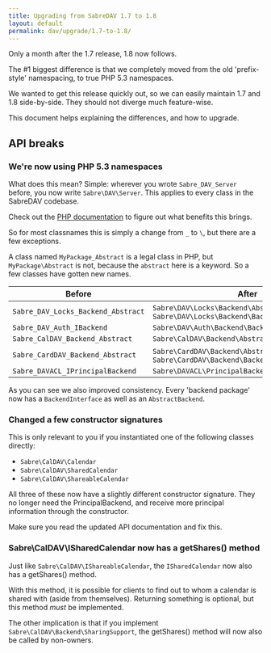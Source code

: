 ```yaml
---
title: Upgrading from SabreDAV 1.7 to 1.8
layout: default
permalink: dav/upgrade/1.7-to-1.8/
---
```


Only a month after the 1.7 release, 1.8 now follows.

The #1 biggest difference is that we completely moved from the old
'prefix-style' namespacing, to true PHP 5.3 namespaces.

We wanted to get this release quickly out, so we can easily maintain 1.7 and
1.8 side-by-side. They should not diverge much feature-wise.

This document helps explaining the differences, and how to upgrade.

API breaks
----------

### We're now using PHP 5.3 namespaces

What does this mean? Simple: wherever you wrote `Sabre_DAV_Server` before, you
now write `Sabre\DAV\Server`. This applies to every class in the SabreDAV
codebase.

Check out the [PHP documentation][1] to figure out what benefits this brings.

So for most classnames this is simply a change from `_` to ` \ `, but there are
a few exceptions.

A class named `MyPackage_Abstract` is a legal class in PHP, but
`MyPackage\Abstract` is not, because the `abstract` here is a keyword. So a few
classes have gotten new names.

| Before                             | After   |
| ---------------------------------- | --------|
| `Sabre_DAV_Locks_Backend_Abstract` | `Sabre\DAV\Locks\Backend\Abstractbackend` and `Sabre\DAV\Locks\Backend\BackendInterface` |
| `Sabre_DAV_Auth_IBackend`          | `Sabre\DAV\Auth\Backend\BackendInterface` |
| `Sabre_CalDAV_Backend_Abstract`    | `Sabre\CalDAV\Backend\AbstractBackend`    |
| `Sabre_CardDAV_Backend_Abstract`   | `Sabre\CardDAV\Backend\AbstractBackend` and `Sabre\CardDAV\Backend\BackendInterface` |
| `Sabre_DAVACL_IPrincipalBackend`   | `Sabre\DAVACL\PrincipalBackend\BackendInterface` |

As you can see we also improved consistency. Every 'backend package' now has a
`BackendInterface` as well as an `AbstractBackend`.


### Changed a few constructor signatures

This is only relevant to you if you instantiated one of the following classes
directly:

* `Sabre\CalDAV\Calendar`
* `Sabre\CalDAV\SharedCalendar`
* `Sabre\CalDAV\ShareableCalendar`

All three of these now have a slightly different constructor signature. They no
longer need the PrincipalBackend, and receive more principal information through
the constructor.

Make sure you read the updated API documentation and fix this.

### Sabre\CalDAV\ISharedCalendar now has a getShares() method

Just like `Sabre\CalDAV\IShareableCalendar`, the `ISharedCalendar` now also
has a getShares() method.

With this method, it is possible for clients to find out to whom a calendar
is shared with (aside from themselves). Returning something is optional, but
this method *must* be implemented.

The other implication is that if you implement
`Sabre\CalDAV\Backend\SharingSupport`, the getShares() method will now also be
called by non-owners.

[1]: https://php.net/manual/en/language.namespaces.php 
